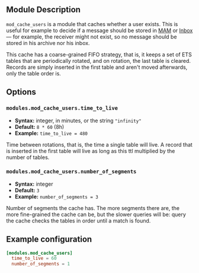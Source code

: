 ## Module Description

`mod_cache_users` is a module that caches whether a user exists. This is useful for example to decide if a message should be stored in [MAM] or [Inbox] — for example, the receiver might not exist, so no message should be stored in his archive nor his inbox.

This cache has a coarse-grained FIFO strategy, that is, it keeps a set of ETS tables that are periodically rotated, and on rotation, the last table is cleared. Records are simply inserted in the first table and aren't moved afterwards, only the table order is.


## Options

### `modules.mod_cache_users.time_to_live`
* **Syntax:** integer, in minutes, or the string `"infinity"`
* **Default:** `8 * 60` (8h)
* **Example:** `time_to_live = 480`

Time between rotations, that is, the time a single table will live. A record that is inserted in the first table will live as long as this ttl multiplied by the number of tables.

### `modules.mod_cache_users.number_of_segments`
* **Syntax:** integer
* **Default:** `3`
* **Example:** `number_of_segments = 3`

Number of segments the cache has. The more segments there are, the more fine-grained the cache can be, but the slower queries will be: query the cache checks the tables in order until a match is found.

## Example configuration

```toml
[modules.mod_cache_users]
  time_to_live = 60
  number_of_segments = 1
```

[MAM]: mod_mam.md
[Inbox]: mod_inbox.md

